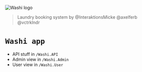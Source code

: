 ![Washi logo](https://i.imgur.com/EtVnrH0.png)

> Laundry booking system by @InteraktionsMicke @axelferb @vctrklndr 

# `Washi app`
* API stuff in `/Washi.API`
* Admin view in `/Washi.Admin`
* User view in `/Washi.User`
